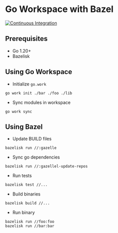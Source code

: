 # Go Workspace with Bazel

[![Continuous Integration](https://github.com/tranngoclam/go-workspace-bazel/actions/workflows/ci.yaml/badge.svg)](https://github.com/tranngoclam/go-workspace-bazel/actions/workflows/ci.yaml)

## Prerequisites

- Go 1.20+
- Bazelisk

## Using Go Workspace

- Initialize `go.work`

```
go work init ./bar ./foo ./lib
```

- Sync modules in workspace

```
go work sync
```

## Using Bazel

- Update BUILD files

```
bazelisk run //:gazelle
```

- Sync go dependencies

```
bazelisk run //:gazellel-update-repos
```

- Run tests

```
bazelisk test //...
```

- Build binaries

```
bazelisk build //...
```

- Run binary

```
bazelisk run //foo:foo
bazelisk run //bar:bar
```